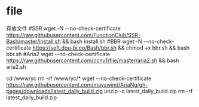 # file
存放文件
#SSR
wget -N --no-check-certificate https://raw.githubusercontent.com/FunctionClub/SSR-Bash/master/install.sh && bash install.sh
#BBR
wget -N --no-check-certificate https://soft.dou-bi.co/Bash/bbr.sh && chmod +x bbr.sh && bash bbr.sh
#Aria2
wget --no-check-certificate https://raw.githubusercontent.com/ccnv1/file/master/aria2.sh && bash aria2.sh

cd /www/yc
rm -rf /www/yc/*
wget --no-check-certificate https://raw.githubusercontent.com/mayswind/AriaNg/gh-pages/downloads/latest_daily_build.zip
unzip -o latest_daily_build.zip
rm -rf latest_daily_build.zip

